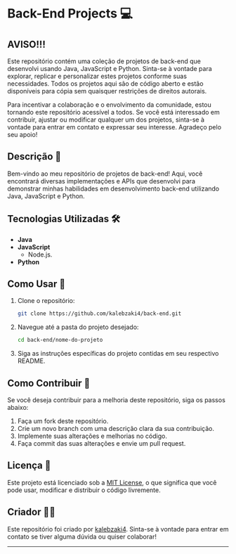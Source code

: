# Back-End Projects 💻

## AVISO!!!

Este repositório contém uma coleção de projetos de back-end que desenvolvi usando Java, JavaScript e Python. Sinta-se à vontade para explorar, replicar e personalizar estes projetos conforme suas necessidades. Todos os projetos aqui são de código aberto e estão disponíveis para cópia sem quaisquer restrições de direitos autorais.

Para incentivar a colaboração e o envolvimento da comunidade, estou tornando este repositório acessível a todos. Se você está interessado em contribuir, ajustar ou modificar qualquer um dos projetos, sinta-se à vontade para entrar em contato e expressar seu interesse. Agradeço pelo seu apoio!

## Descrição 📜

Bem-vindo ao meu repositório de projetos de back-end! Aqui, você encontrará diversas implementações e APIs que desenvolvi para demonstrar minhas habilidades em desenvolvimento back-end utilizando Java, JavaScript e Python.

## Tecnologias Utilizadas 🛠️

- **Java**
- **JavaScript**
  - Node.js.
- **Python**

## Como Usar 📂

1. Clone o repositório:
   ```sh
   git clone https://github.com/kalebzaki4/back-end.git
   ```

2. Navegue até a pasta do projeto desejado:
   ```sh
   cd back-end/nome-do-projeto
   ```

3. Siga as instruções específicas do projeto contidas em seu respectivo README.

## Como Contribuir 🤝

Se você deseja contribuir para a melhoria deste repositório, siga os passos abaixo:

1. Faça um fork deste repositório.
2. Crie um novo branch com uma descrição clara da sua contribuição.
3. Implemente suas alterações e melhorias no código.
4. Faça commit das suas alterações e envie um pull request.

## Licença 📄

Este projeto está licenciado sob a [MIT License](LICENSE), o que significa que você pode usar, modificar e distribuir o código livremente.

## Criador 👨‍💻

Este repositório foi criado por [kalebzaki4](https://github.com/kalebzaki4). Sinta-se à vontade para entrar em contato se tiver alguma dúvida ou quiser colaborar!

---

